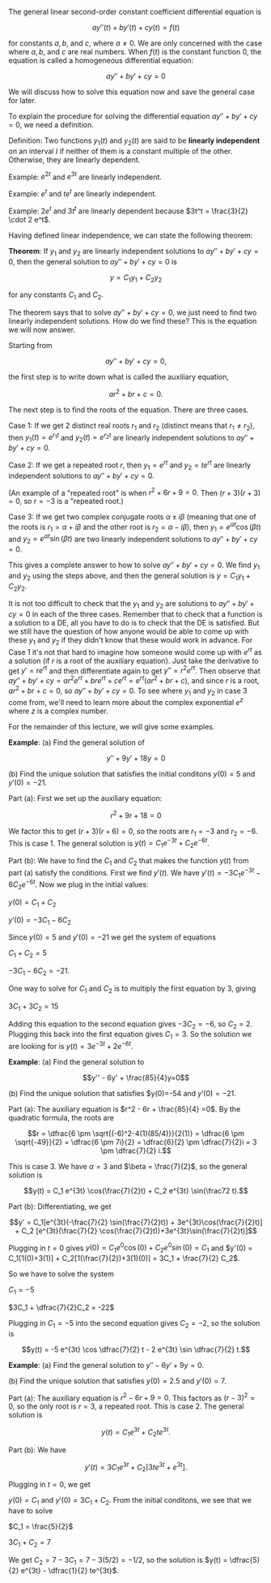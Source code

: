 The general linear second-order constant coefficient differential equation is


$$ay''(t) + by'(t) + cy(t) = f(t)$$


for constants $a,b,$ and $c$, where $a \ne 0$. We are only concerned with the case where $a,b$, and $c$ are real numbers.
When $f(t)$ is the constant function $0$, the equation is called a homogeneous differential equation:


$$ay'' + by' + cy = 0 $$


We will discuss how to solve this equation now and save the general case for later.

To explain the procedure for solving the differential equation $ay'' + by' + cy = 0$, we need a definition.

Definition: Two functions $y_1(t)$ and $y_2(t)$ are said to be **linearly independent** on an interval $I$ if neither of them is a constant multiple of the other. Otherwise, they are linearly dependent.

Example: $e^{2t}$ and $e^{3t}$ are linearly independent.

Example: $e^t$ and $t e^t$ are linearly independent.

Example: $2e^t$ and $3t^t$ are linearly dependent because $3t^t = \frac{3}{2} \cdot 2 e^t$.

Having defined linear independence, we can state the following theorem:

**Theorem**: If $y_1$ and $y_2$ are linearly independent solutions to $ay'' + by' + cy = 0$, then the general solution to $ay'' + by' + cy = 0$ is


$$
y = C_1 y_1 + C_2 y_2
$$


for any constants $C_1$ and $C_2$.

The theorem says that to solve $ay'' + by' + cy = 0$, we just need to find two linearly independent solutions. How do we find these? This is the equation we will now answer.

Starting from


$$ay'' + by' + cy = 0,$$


the first step is to write down what is called the auxiliary equation,


$$ar^2 + br + c=0.$$


The next step is to find the roots of the equation. There are three cases.

Case 1: If we get $2$ distinct real roots $r_1$ and $r_2$ (distinct means that $r_1 \ne r_2$), then $y_1(t) = e^{r_1 t}$ and $y_2(t) = e^{r_2 t}$ are linearly independent solutions to $ay'' + by' + cy = 0$.

Case 2: If we get a repeated root $r$, then $y_1 = e^{rt}$ and $y_2 = t e^{rt}$ are linearly independent solutions to $ay'' + by' + cy = 0$.

(An example of a "repeated root" is when $r^2+6r+9=0$. Then $(r+3)(r+3)=0$, so $r=-3$ is a "repeated root.)

Case 3: If we get two complex conjugate roots $\alpha \pm i \beta$ (meaning that one of the roots is $r_1 = \alpha + i \beta$ and the other root is $r_2 = \alpha - i \beta$), then $y_1 = e^{\alpha t} \cos(\beta t)$ and $y_2 = e^{\alpha t} \sin(\beta t)$ are two linearly independent solutions to $ay'' + by' + cy = 0$.

This gives a complete answer to how to solve $ay'' + by' + cy = 0$. We find $y_1$ and $y_2$ using the steps above, and then the general solution is $y = C_1 y_1 + C_2 y_2$.

It is not too difficult to check that the $y_1$ and $y_2$ are solutions to $ay'' + by' + cy = 0$ in each of the three cases. Remember that to check that a function is a solution to a DE, all you have to do is to check that the DE is satisfied. But we still have the question of how anyone would be able to come up with these $y_1$ and $y_2$ if they didn't know that these would work in advance. For Case 1 it's not that hard to imagine how someone would come up with $e^{rt}$ as a solution (if $r$ is a root of the auxiliary equation). Just take the derivative to get $y' = re^{rt}$ and then differentiate again to get $y'' = r^2 e^{rt}$. Then observe that $ay'' + by' + cy = a r^2 e^{rt} + br e^{rt} + c e^{rt} = e^{rt}(ar^2 + br + c)$, and since $r$ is a root, $ar^2 + br+c=0$, so $ay'' + by' + cy = 0$. To see where $y_1$ and $y_2$ in case 3 come from, we'll need to learn more about the complex exponential $e^{z}$ where $z$ is a complex number.

For the remainder of this lecture, we will give some examples.

**Example**: (a) Find the general solution of

$$y'' + 9y' + 18y = 0$$

(b) Find the unique solution that satisfies the initial conditons $y(0)=5$ and $y'(0)=-21$.

Part (a): First we set up the auxiliary equation:

$$r^2+9r+18=0$$

We factor this to get $(r+3)(r+6)=0$, so the roots are $r_1 = -3$ and $r_2=-6$. This is case 1. The general solution is $y(t) = C_1 e^{-3t} + C_2 e^{-6t}$.

Part (b): We have to find the $C_1$ and $C_2$ that makes the function $y(t)$ from part (a) satisfy the conditions. First we find $y'(t)$. We have $y'(t) = -3C_1 e^{-3t} -6 C_2 e^{-6t}$. Now we plug in the initial values:

$y(0) = C_1 + C_2$

$y'(0) = -3 C_1 - 6C_2$

Since $y(0)=5$ and $y'(0)=-21$ we get the system of equations

$C_1 + C_2 = 5$

$-3C_1 - 6C_2 = -21$.

One way to solve for $C_1$ and $C_2$ is to multiply the first equation by $3$, giving

$3C_1 + 3C_2 = 15$

Adding this equation to the second equation gives $-3 C_2 = -6$, so $C_2=2$. Plugging this back into the first equation gives $C_1 = 3$. So the solution we are looking for is $y(t) = 3 e^{-3t} + 2e^{-6t}$.

**Example**: (a) Find the general solution to

$$y'' - 6y' + \frac{85}{4}y=0$$

(b) Find the unique solution that satisfies $y(0)=-54 and $y'(0)=-21$.

Part (a): The auxiliary equation is $r^2 - 6r + \frac{85}{4} =0$. By the quadratic formula, the roots are

$$r = \dfrac{6 \pm \sqrt{(-6)^2-4(1)(85/4)}}{2(1)} = \dfrac{6 \pm \sqrt{-49}}{2} = \dfrac{6 \pm 7i}{2} = \dfrac{6}{2} \pm \dfrac{7}{2}i = 3 \pm \dfrac{7}{2} i.$$

This is case 3. We have $\alpha = 3$ and $\beta = \frac{7}{2}$, so the general solution is

$$y(t) = C_1 e^{3t} \cos(\frac{7}{2}t) + C_2 e^{3t} \sin(\frac72 t).$$

Part (b): Differentiating, we get

$$y' = C_1[e^{3t}(-\frac{7}{2} \sin(\frac{7}{2}t)) + 3e^{3t}\cos(\frac{7}{2}t)] + C_2 [e^{3t}(\frac{7}{2} \cos(\frac{7}{2}t))+3e^{3t}\sin(\frac{7}{2}t)]$$

Plugging in $t=0$ gives $y(0)=C_1 e^0 \cos(0) + C_2 e^0 \sin(0) = C_1$ and $y'(0) = C_1[1(0)+3(1)] + C_2[1(\frac{7}{2})+3(1)(0)] = 3C_1 + \frac{7}{2} C_2$.

So we have to solve the system

$C_1= -5$

$3C_1 + \dfrac{7}{2}C_2 = -22$


Plugging in $C_1=-5$ into the second equation gives $C_2=-2$, so the solution is

$$y(t) = -5 e^{3t} \cos \dfrac{7}{2} t - 2 e^{3t} \sin \dfrac{7}{2} t.$$

**Example**: (a) Find the general solution to $y''-6y'+9y=0$.

(b) Find the unique solution that satisfies $y(0)=2.5$ and $y'(0)=7$.

Part (a): The auxiliary equation is $r^2-6r+9=0$. This factors as $(r-3)^2=0$, so the only root is $r=3$, a repeated root. This is case 2. The general solution is

$$y(t) = C_1 e^{3t} + C_2 t e^{3t}.$$

Part (b): We have

$$y'(t) = 3 C_1 e^{3t} + C_2[ 3 t e^{3t} + e^{3t}].$$

Plugging in $t=0$, we get

$y(0) = C_1$ and $y'(0) = 3 C_1 + C_2$. From the initial conditons, we see that we have to solve

$C_1 = \frac{5}{2}$

$3C_1 + C_2 = 7$

We get $C_2 = 7 - 3 C_1 = 7 - 3(5/2) = -1/2$, so the solution is $y(t) = \dfrac{5}{2} e^{3t} - \dfrac{1}{2} te^{3t}$.

